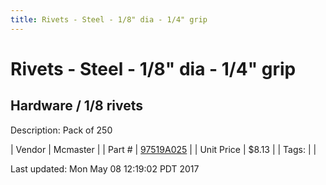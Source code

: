 ```yaml
---
title: Rivets - Steel - 1/8" dia - 1/4" grip
---
```


# Rivets - Steel - 1/8" dia - 1/4" grip
## Hardware / 1/8 rivets
Description: 	Pack of 250 

| Vendor | Mcmaster | 
| Part # | [97519A025](https://www.mcmaster.com/#97519A025) | 
| Unit Price | $8.13 | 
| Tags: |  | 

Last updated: Mon May 08 12:19:02 PDT 2017